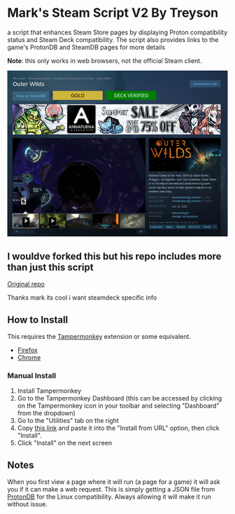 # Mark's Steam Script V2 By Treyson

a script that enhances Steam Store pages by displaying Proton compatibility status and Steam Deck compatibility. The script also provides links to the game's ProtonDB and SteamDB pages for more details

**Note**: this only works in web browsers, not the official Steam client.

![Preview Image](./preview.png)

## I wouldve forked this but his repo includes more than just this script
[Original repo](https://github.com/mkwsnyder/marks-user-scripts/tree/master/scripts/marks-steam-script)

Thanks mark its cool i want steamdeck specific info

## How to Install

This requires the [Tampermonkey](https://www.tampermonkey.net/) extension or some equivalent.

- [Firefox](https://addons.mozilla.org/en-US/firefox/addon/tampermonkey/)
- [Chrome](https://chrome.google.com/webstore/detail/tampermonkey/dhdgffkkebhmkfjojejmpbldmpobfkfo)

### Manual Install

1. Install Tampermonkey
2. Go to the Tampermonkey Dashboard (this can be accessed by clicking on the Tampermonkey icon in your toolbar and selecting "Dashboard" from the dropdown)
3. Go to the "Utilities" tab on the right
4. Copy [this link](https://raw.githubusercontent.com/mkwsnyder/marks-user-scripts/main/scripts/marks-steam-script/script.js) and paste it into the "Install from URL" option, then click "Install".
5. Click "Install" on the next screen

## Notes

When you first view a page where it will run (a page for a game) it will ask you if it can make a web request. This is simply getting a JSON file from [ProtonDB](https://www.protondb.com/) for the Linux compatibility. Always allowing it will make it run without issue.